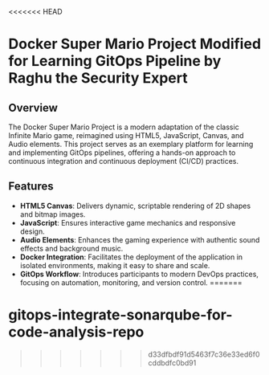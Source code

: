 <<<<<<< HEAD
# Docker Super Mario Project Modified for Learning GitOps Pipeline by Raghu the Security Expert

## Overview
The Docker Super Mario Project is a modern adaptation of the classic Infinite Mario game, reimagined using HTML5, JavaScript, Canvas, and Audio elements. This project serves as an exemplary platform for learning and implementing GitOps pipelines, offering a hands-on approach to continuous integration and continuous deployment (CI/CD) practices.

## Features
- **HTML5 Canvas**: Delivers dynamic, scriptable rendering of 2D shapes and bitmap images.
- **JavaScript**: Ensures interactive game mechanics and responsive design.
- **Audio Elements**: Enhances the gaming experience with authentic sound effects and background music.
- **Docker Integration**: Facilitates the deployment of the application in isolated environments, making it easy to share and scale.
- **GitOps Workflow**: Introduces participants to modern DevOps practices, focusing on automation, monitoring, and version control.
=======
# gitops-integrate-sonarqube-for-code-analysis-repo
>>>>>>> d33dfbdf91d5463f7c36e33ed6f0cddbdfc0bd91
